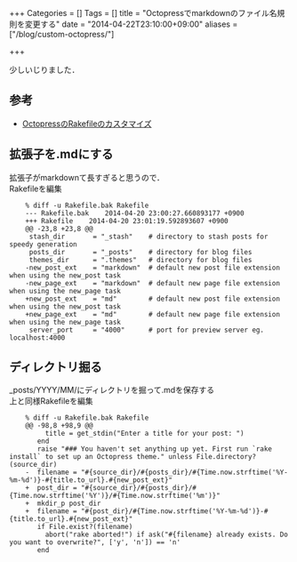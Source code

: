 +++
Categories = []
Tags = []
title = "Octopressでmarkdownのファイル名規則を変更する"
date = "2014-04-22T23:10:00+09:00"
aliases = ["/blog/custom-octopress/"]

+++

少しいじりました．

<!--more-->

## 参考

*  [OctopressのRakefileのカスタマイズ](http://blog.awairo.net/blog/2014/01/01/customizing-octopress-rakefile/)

## 拡張子を.mdにする
拡張子がmarkdownて長すぎると思うので．  
Rakefileを編集

        % diff -u Rakefile.bak Rakefile
        --- Rakefile.bak	2014-04-20 23:00:27.660893177 +0900
        +++ Rakefile	2014-04-20 23:01:19.592893607 +0900
        @@ -23,8 +23,8 @@
         stash_dir       = "_stash"    # directory to stash posts for speedy generation
         posts_dir       = "_posts"    # directory for blog files
         themes_dir      = ".themes"   # directory for blog files
        -new_post_ext    = "markdown"  # default new post file extension when using the new_post task
        -new_page_ext    = "markdown"  # default new page file extension when using the new_page task
        +new_post_ext    = "md"        # default new post file extension when using the new_post task
        +new_page_ext    = "md"        # default new page file extension when using the new_page task
         server_port     = "4000"      # port for preview server eg. localhost:4000

## ディレクトリ掘る
_posts/YYYY/MM/にディレクトリを掘って.mdを保存する  
上と同様Rakefileを編集

        % diff -u Rakefile.bak Rakefile
        @@ -98,8 +98,9 @@
             title = get_stdin("Enter a title for your post: ")
           end
           raise "### You haven't set anything up yet. First run `rake install` to set up an Octopress theme." unless File.directory?(source_dir)
        -  filename = "#{source_dir}/#{posts_dir}/#{Time.now.strftime('%Y-%m-%d')}-#{title.to_url}.#{new_post_ext}"
        +  post_dir = "#{source_dir}/#{posts_dir}/#{Time.now.strftime('%Y')}/#{Time.now.strftime('%m')}"
        +  mkdir_p post_dir
        +  filename = "#{post_dir}/#{Time.now.strftime('%Y-%m-%d')}-#{title.to_url}.#{new_post_ext}"
           if File.exist?(filename)
             abort("rake aborted!") if ask("#{filename} already exists. Do you want to overwrite?", ['y', 'n']) == 'n'
           end
